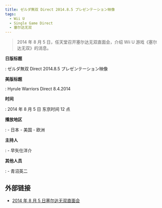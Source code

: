 ```yaml
---
title: ゼルダ無双 Direct 2014.8.5 プレゼンテーション映像
tags:
  - Wii U
  - Single Game Direct
  - 塞尔达无双
---
```


> 2014 年 8 月 5 日，任天堂召开塞尔达无双直面会，介绍 Wii U 游戏《塞尔达无双》的消息。

**日版标题**

:   ゼルダ無双 Direct 2014.8.5 プレゼンテーション映像

**美版标题**

:   Hyrule Warriors Direct 8.4.2014

**时间**

:   2014 年 8 月 5 日 东京时间 12 点

**播放地区**

:   - 日本
	- 美国
	- 欧洲

**主持人**

:   - 早矢仕洋介

**其他人员**

:   - 青沼英二

## 外部链接

- [2014 年 8 月 5 日塞尔达无双直面会](https://www.bilibili.com/video/BV1M5411W7qq/)
